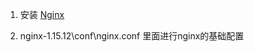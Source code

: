 
01. 安装 [Nginx](http://nginx.org/en/download.html)

02. nginx-1.15.12\conf\nginx.conf 里面进行nginx的基础配置